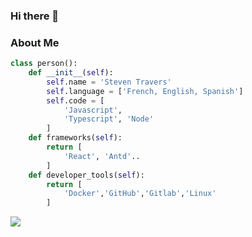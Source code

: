 ### Hi there 👋

### About Me

```python
class person():
    def __init__(self):
        self.name = 'Steven Travers'
        self.language = ['French, English, Spanish']
        self.code = [
            'Javascript',
            'Typescript', 'Node'
        ]
    def frameworks(self):
        return [
            'React', 'Antd'..
        ]
    def developer_tools(self):
        return [
            'Docker','GitHub','Gitlab','Linux'
        ]
```

<div>
<a href="https://github-readme-stats.vercel.app/api/top-langs/?username=YukioSenpai&theme=tokyonight">
  <img align="left" src="https://github-readme-stats.vercel.app/api/top-langs/?username=YukioSenpai&theme=tokyonight" />
</a>
</div>

<!--
**YukioSenpai/YukioSenpai** is a ✨ _special_ ✨ repository because its `README.md` (this file)  appears on your GitHub profile.

Here are some ideas to get you started:

- 🔭 I’m currently working on ...
- 🌱 I’m currently learning ...
- 👯 I’m looking to collaborate on ...
- 🤔 I’m looking for help with ...
- 💬 Ask me about ...
- 📫 How to reach me: ...
- 😄 Pronouns: ...
- ⚡ Fun fact: ...
-->
